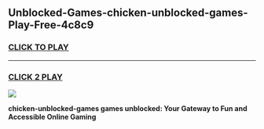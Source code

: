
## Unblocked-Games-chicken-unblocked-games-Play-Free-4c8c9
<h3>
<a href="https://premium76.site?title=chicken-unblocked-games&ref=10A">CLICK TO PLAY</a></h3>
<hr>

<h3>
<a href="https://premium76.site?title=chicken-unblocked-games&ref=10A">CLICK 2 PLAY</a>
  
</h3>

<a href="https://premium76.site?title=chicken-unblocked-games&ref=10A"><img src="https://clearcache.store/games.png"></a>


**chicken-unblocked-games games unblocked: Your Gateway to Fun and Accessible Online Gaming**
